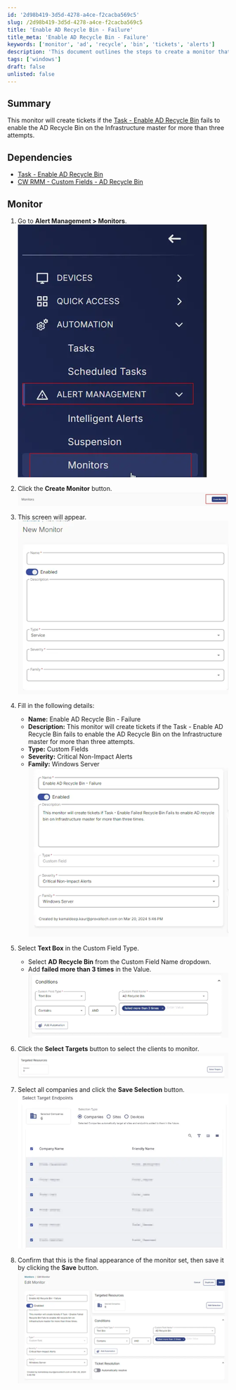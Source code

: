 ```yaml
---
id: '2d98b419-3d5d-4278-a4ce-f2cacba569c5'
slug: /2d98b419-3d5d-4278-a4ce-f2cacba569c5
title: 'Enable AD Recycle Bin - Failure'
title_meta: 'Enable AD Recycle Bin - Failure'
keywords: ['monitor', 'ad', 'recycle', 'bin', 'tickets', 'alerts']
description: 'This document outlines the steps to create a monitor that generates tickets if the task to enable the Active Directory Recycle Bin fails on the Infrastructure master for more than three attempts. It details the necessary dependencies and step-by-step instructions for setting up the monitor in Alert Management.'
tags: ['windows']
draft: false
unlisted: false
---
```


## Summary

This monitor will create tickets if the [Task - Enable AD Recycle Bin](/docs/bb53445d-532a-4ec4-b4c5-3f8d0610d6f7) fails to enable the AD Recycle Bin on the Infrastructure master for more than three attempts.

## Dependencies

- [Task - Enable AD Recycle Bin](/docs/bb53445d-532a-4ec4-b4c5-3f8d0610d6f7)
- [CW RMM - Custom Fields - AD Recycle Bin](/docs/e4801a6f-1945-4aee-bd39-1601a185b9eb)

## Monitor

1. Go to **Alert Management > Monitors**.  
   ![Image](../../../static/img/docs/2d98b419-3d5d-4278-a4ce-f2cacba569c5/image_1_1.webp)  

2. Click the **Create Monitor** button.  
   ![Image](../../../static/img/docs/2d98b419-3d5d-4278-a4ce-f2cacba569c5/image_2_1.webp)  

3. This screen will appear.  
   ![Image](../../../static/img/docs/2d98b419-3d5d-4278-a4ce-f2cacba569c5/image_3_1.webp)  

4. Fill in the following details:  
   - **Name:** Enable AD Recycle Bin - Failure  
   - **Description:** This monitor will create tickets if the Task - Enable AD Recycle Bin fails to enable the AD Recycle Bin on the Infrastructure master for more than three attempts.  
   - **Type:** Custom Fields  
   - **Severity:** Critical Non-Impact Alerts  
   - **Family:** Windows Server  
   ![Image](../../../static/img/docs/2d98b419-3d5d-4278-a4ce-f2cacba569c5/image_4_1.webp)  

5. Select **Text Box** in the Custom Field Type.  
   - Select **AD Recycle Bin** from the Custom Field Name dropdown.  
   - Add **failed more than 3 times** in the Value.  
   ![Image](../../../static/img/docs/2d98b419-3d5d-4278-a4ce-f2cacba569c5/image_5_1.webp)  

6. Click the **Select Targets** button to select the clients to monitor.  
   ![Image](../../../static/img/docs/2d98b419-3d5d-4278-a4ce-f2cacba569c5/image_6_1.webp)  

7. Select all companies and click the **Save Selection** button.  
   ![Image](../../../static/img/docs/2d98b419-3d5d-4278-a4ce-f2cacba569c5/image_7_1.webp)  

8. Confirm that this is the final appearance of the monitor set, then save it by clicking the **Save** button.  
   ![Image](../../../static/img/docs/2d98b419-3d5d-4278-a4ce-f2cacba569c5/image_8_1.webp)  

